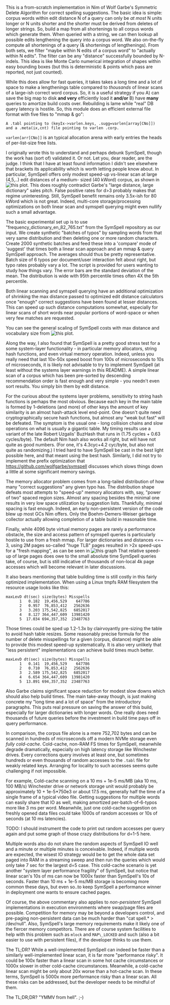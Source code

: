 This is a from-scratch implementation in Nim of Wolf Garbe's Symmetric Delete
Algorithm for correct spelling suggestions.  The basic idea is simple: corpus
words within edit distance N of a query can only be *at most* N units longer or
N units shorter and the shorter must be derived from deletes of longer strings.
So, build a map from all shortenings to all corpus words which generate them.
When queried with a string, we can then lookup all possible edits lengthening
the query into a corpus word.  We also on-the-fly compute all shortenings of a
query (& shortenings of lengthenings).  From both sets, we filter "maybe within
N edits of a corpus word" to "actually within N edits".  The filter can be any
"distance" successfully bounded by N-indels.  This idea is like Monte Carlo
numerical integration of shapes within easy bounding boxes (but this is
deterministic & points which pass are reported, not just counted).

While this does allow for fast queries, it takes takes a long time and a lot of
space to make a lengthenings table compared to *thousands* of linear scans of a
large-ish correct word corpus.  So, it is a useful strategy if you A) can save
the big map to disk **and very** efficiently load it **and/or** B) have **many**
queries to amortize build costs over.  Rebuilding is lame while "real" DB query
latency is hostile.  So, this module does an efficient external file format with
five files to "mmap & go":
```
A .tabl pointing to (keyIx->varlen.keys, .sugg=varlen[array[CNo]])
and a .meta(ix,cnt) file pointing to varlen .corp.
```
`varlen[arr[CNo]]` is an typical allocation arena with early entries the heads
of per-list-size free lists.

I originally wrote this to understand and perhaps debunk SymSpell, though the
work has (sort of) validated it.  Or not.  Let you, dear reader, are the judge.
I think that I have at least found information I didn't see elsewhere that
brackets its applicability which is worth letting people know about.  In
particular, SymSpell offers only modest speed-up vs-linear scan at large
(4,5,..) edit distances of a medium- sized (40 kWord) corpus, as shown in ![this
plot.](https://raw.githubusercontent.com/c-blake/suggest/master/scanVsymspellD5.png)
This does roughly contradict Garbe's "large distance, large dictionary" sales
pitch.  False positive rates for d>3 probably makes that regime uninteresting.
Still, SymSpell benefit remains only 3.5x-ish for 80 kWord which is not great.
Indeed, multi-core storage/processing optimizations on both linear scan and
symspell querying might even nullify such a small advantage.

The basic experimental set up is to use "frequency\_dictionary\_en\_82\_765.txt"
from the SymSpell repository as our input.  We create synthetic "batches of
typos" by sampling words from that very same distribution and then deleting one
or more random characters.  Create 2000 synthetic batches and feed these into a
'compare' mode of 'suggest' that times both a linear scan approach and an mmap &
query SymSpell approach.  The averages should thus be pretty representative.
Batch size of 6 typos per document/user interaction felt about right, but typo
rates probably vary a lot.  The script is provided for users wanting to study
how things vary.  The error bars are the standard deviation of the mean.  The
distribution is wide with 95th percentile times often 4X the 5th percentile.

Both linear scanning and symspell querying have an additional optimization of
shrinking the max distance passed to optimized edit distance calculators once
"enough" correct suggestions have been found at lesser distances.  This can
speed up such distance computations somewhat, especially for linear scans of
short words near popular portions of word-space or when very few matches are
requested.

You can see the general scaling of SymSpell costs with max distance and
vocabulary size from ![this
plot.](https://raw.githubusercontent.com/c-blake/suggest/master/scanVsymspell4k.png)

Along the way, I also found that SymSpell is a pretty good stress test for a
some system-layer functionality - in particular memory allocators, string hash
functions, and even virtual memory operation.  Indeed, unless you really need
that last 10x-50x speed boost from 100s of microseconds to 10s of microseconds,
it is likely not advisable to try to implement SymSpell (at least without the
systems layer warnings in this README).  A simple linear scan of a corpus which
has been pre-sorted by descending recommendation order is fast enough and very
simple - you needn't even sort results.  You simply bin them by edit distance.

For the curious about the systems layer problems, sensitivity to string hash
functions is perhaps the most obvious.  Because each key in the main table is
formed by 1-deletions (and more) of other keys the amount of key similarity is
an almost hash-attack level end-point.  One doesn't quite need cryptographically
secure hash functions, but almost any "weak but fast" will be defeated.  The
symptom is the usual one - long collision chains and slow operations on what is
usually a gigantic table.  My timing results use a variant of the late Robert
Uzgalis' BuzHash that runs in (1.75 cycles + 0.63 cycles/byte).  The default Nim
hash also works all right, but will have not quite as good numbers.  (For one,
it's 4.3cyc+4.2 cyc/byte, but also not quite as randomizing.)  I tried hard to
have SymSpell be cast in the best light possible here, and that meant using the
best hash.  Similarly, I did not try to implement the prefix optimization that
https://github.com/wolfgarbe/symspell discusses which slows things down a little
at some significant memory savings.

The memory allocator problem comes from a long-tailed distribution of how many
"correct suggestions" any given typo has.  The distribution shape defeats most
attempts to "speed-up" memory allocators with, say, "power of two" spaced region
sizes.  Almost any spacing besides the minimal one results in very low space
utilization by suggestion lists.  Thankfully, minimal spacing is fast enough.
Indeed, an early non-persistent version of the code blew up most GCs Nim offers.
Only the Boehm-Demers-Weiser garbage collector actually allowing completion of a
table build in reasonable time.

Finally, while 4096 byte virtual memory pages are rarely a performance obstacle,
the size and access pattern of symspell queries is particularly hostile to use
from a fresh mmap.  For larger dictionaries and distances <=~ 3, using 2M pages
so-called "huge TLB" pages resulted in >2x speed-ups for a "fresh mapping", as
can be seen in ![this
graph](https://raw.githubusercontent.com/c-blake/suggest/master/4kVs2M.png)
That relative speed-up of large pages does owe to the small absolute time
SymSpell queries take, of course, but is still indicative of thousands of
non-local 4k page accesses which will become relevant in later discussions.

It also bears mentioning that table building time is still costly in this fairly
optimized implementation.  When using a Linux tmpfs RAM filesystem the resource
usage looks like this:
```
maxLevD dt(sec) size(bytes) Misspells
      1   0.182  19,456,529    647786
      2   0.957  76,853,412   2562636
      3   3.203 175,542,825   6852017
      4   8.127 364,447,609  13981420
      5  17.034 694,357,352  23487763
```
Those times could be sped up 1.2-1.3x by clairvoyantly pre-sizing the table to
avoid hash table resizes.  Some reasonably precise formula for the number of
delete misspellings for a given (corpus, distance) might be able to provide this
modest speed-up systematically.  It is also very unlikely that "less persistent"
implementations can achieve build times much better.
```
maxLevD dt(sec) size(bytes) Misspells
      1   0.141  19,456,529    647786
      2   0.710  76,853,412   2562636
      3   2.589 175,542,825   6852017
      4   6.654 364,447,609  13981420
      5  13.891 694,357,352  23487763
```
Also Garbe claims significant space reduction for modest slow downs which should
also help build times.  The main take-away though, is just making concrete my
"long time and a lot of space" from the introductory paragraphs.  This puts real
pressure on saving the answer of this build, especially for larger dictionaries
with longer words.  One really does need thousands of future queries before the
investment in build time pays off in query performance.

In comparison, the corpus file alone is a mere 752,702 bytes and can be scanned
in hundreds of microseconds off a modern NVMe storage even *fully cold-cache*.
Cold-cache, non-RAM FS times for SymSpell, meanwhile degrade dramatically,
especially on high latency storage like Winchester drives.  Every corrections
query involves at least one, but sometimes hundreds or even thousands of random
accesses to the `.tabl` file for weakly related keys.  Arranging for locality to
such accesses seems quite challenging if not impossible.

For example, Cold-cache scanning on a 10 ms + 1e-5 ms/MB (aka 10 ms, 100 MB/s)
Winchester drive or network storage unit would probably be approximately
10 + 1e-5\*750e3 or about 17.5 ms, generally half the time of a single frame
of a typical video file.  Getting suggestions for multiple words can easily
share that IO as well, making amortized per-batch-of-6-typos more like 3 ms per
word.  Meanwhile, just one cold-cache suggestion on freshly opened data files
could take 1000s of random accesses or 10s of seconds (at 10 ms latencies).

TODO: I should instrument the code to print out random accesses per query again
and put some graph of those crazy distributions for d=1-5 here.

Multiple words also do not share the random aspects of SymSpell IO well and a
minute or multiple minutes is conceivable.  Indeed, if multiple words are
expected, the wisest IO strategy would be to get the whole data set paged into
RAM in a streaming sweep and then run the queries which would only take 7 sec
for the largest d=5 case.  This cold-cache scenario is yet another "system layer
performance fragility" of SymSpell, but notice that linear scan's 10s of ms can
now be 1000x faster than SymSpell's 10s of seconds.  Faster than 10 ms + 1e-5
ms/MB storage is becoming more common these days, but even so..to keep SymSpell
a performance winner in deployment one wants to ensure cached pages.

Of course, the above commentary also applies to *non-persistent* SymSpell
implementations in execution environments where swap/page files are possible.
Competition for memory may be beyond a developers control, and pre-paging
non-persistent data can be much harder than "cat spell.\* > /dev/null".
Also, SymSpell's large memory requirements make it likely one of the fiercer
memory competitors.  There are of course system facilities to help with this
problem such as `mlock` and `MAP\_LOCKED` and such (also a bit easier to use
with persistent files), if the developer thinks to use them.

The TL;DR?  While a well-implemented SymSpell can indeed be faster than a
similarly well-implemented linear scan, it is far more "performance risky".
It could be 100x faster than a linear scan in some hot cache circumstances
or 1000x slower in other cold-cache circumstances.  Meanwhile, a cold-cache
linear scan might be only about 20x worse than a hot-cache scan.  In these
terms, SymSpell is 5000x more performance risky than a linear scan.  All these
risks can be addressed, but the developer needs to be mindful of them.

The TL;DR;DR?  "YMMV from hell".  ;-)
